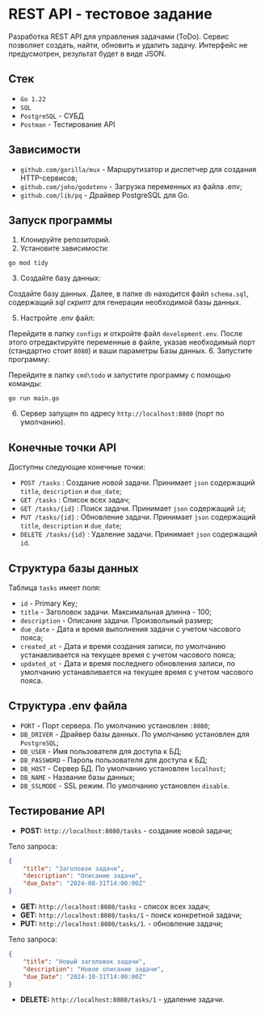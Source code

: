 # REST API - тестовое задание
Разработка REST API для управления задачами (ToDo). Сервис позволяет создать, найти, обновить и удалить задачу. Интерфейс не предусмотрен, результат будет в виде JSON.
## Стек
- `Go 1.22`
- `SQL`
- `PostgreSQL` - СУБД
- `Postman` - Тестирование API
## Зависимости
- `github.com/gorilla/mux` - Маршрутизатор и диспетчер для создания HTTP-сервисов;
- `github.com/joho/godotenv` - Загрузка переменных из файла .env;
- `github.com/lib/pq` - Драйвер PostgreSQL для Go.
## Запуск программы
1. Клонируйте репозиторий.
2. Установите зависимости:
```
go mod tidy
```
3. Создайте базу данных:

Создайте базу данных. Далее, в папке `db` находится файл `schema.sql`, содержащий *sql скрипт* для генерации необходимой базы данных. 

5. Настройте .env файл:

Перейдите в папку `configs` и откройте файл `development.env`. После этого отредактируйте переменные в файле, указав необходимый порт (стандартно стоит `8080`) и ваши параметры Базы данных.
6. Запустите программу:

Перейдите в папку `cmd\todo` и запустите программу с помощью команды:
```
go run main.go
```
6. Сервер запущен по адресу `http://localhost:8080` (порт по умолчанию).
## Конечные точки API
Доступны следующие конечные точки:
- `POST /tasks` : Создание новой задачи. Принимает `json` содержащий `title`, `description` и `due_date`;
- `GET /tasks` : Список всех задач;
- `GET /tasks/{id}` : Поиск задачи. Принимает `json` содержащий `id`;
- `PUT /tasks/{id}` : Обновление задачи. Принимает `json` содержащий `title`, `description` и `due_date`;
- `DELETE /tasks/{id}` : Удаление задачи. Принимает `json` содержащий `id`.
## Структура базы данных
Таблица `tasks` имеет поля:
- `id` - Primary Key;
- `title` - Заголовок задачи. Максимальная длинна - 100;
- `description` - Описание задачи. Произвольный размер;
- `due_date` - Дата и время выполнения задачи с учетом часового пояса;
- `created_at` - Дата и время создания записи, по умолчанию устанавливается на текущее время с учетом часового пояса;
- `updated_at` - Дата и время последнего обновления записи, по умолчанию устанавливается на текущее время с учетом часового пояса.
## Структура .env файла
- `PORT` - Порт сервера. По умолчанию установлен `:8080`;
- `DB_DRIVER` - Драйвер базы данных. По умолчанию установлен для `PostgreSQL`;
- `DB_USER` - Имя пользователя для доступа к БД;
- `DB_PASSWORD` - Пароль пользователя для доступа к БД;
- `DB_HOST` - Сервер БД. По умолчанию установлен `localhost`;
- `DB_NAME` - Название базы данных;
- `DB_SSLMODE` - SSL режим. По умолчанию установлен `disable`.
## Тестирование API
- **POST:** `http://localhost:8080/tasks` - создание новой задачи;

Тело запроса:
```json
{
    "title": "Заголовок задачи",
    "description": "Описание задачи",
    "due_Date": "2024-08-31T14:00:00Z"
}
```
- **GET:** `http://localhost:8080/tasks` - список всех задач;
- **GET:** `http://localhost:8080/tasks/1` - поиск конкретной задачи;
- **PUT:** `http://localhost:8080/tasks/1`. - обновление задачи;

Тело запроса:
```json
{
    "title": "Новый заголовок задачи",
    "description": "Новое описание задачи",
    "due_Date": "2024-10-31T14:00:00Z"
}
```
- **DELETE:** `http://localhost:8080/tasks/1` - удаление задачи.
